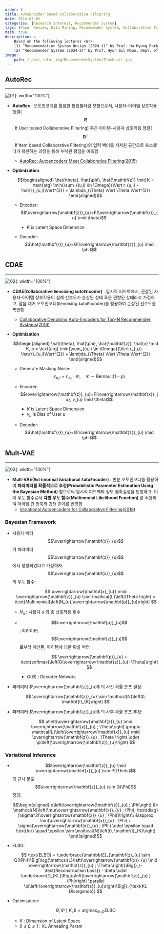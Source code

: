 ```yaml
---
order: 8
title: AutoEncoder based Collaborative Filtering
date: 2024-05-01
categories: [Research Interest, Recommender System]
tags: [Paper Review, Data Mining, Recommender System, Collaborative Filtering, Deep Learning, Autoencoder, Bayesian]
math: true
description: >-
    Based on the following lectures <br>
    (1) “Recommendation System Design (2024-1)” by Prof. Ha Myung Park, Dept. of Artificial Intelligence. College of SW, Kookmin Univ. <br>
    (2) "Recommender System (2024-2)" by Prof. Hyun Sil Moon, Dept. of Data Science, The Grad. School, Kookmin Univ.
image:
    path: /_post_refer_img/RecommenderSystem/Thumbnail.jpg
---
```


## AutoRec
-----

![01](/_post_refer_img/RecommenderSystem/08-01.png){: width="100%"}

- **AutoRec** : 오토인코더를 활용한 협업필터링 모형으로서, 사용자-아이템 상호작용 행렬($$\mathbf{R}$$, If User based Collaborative Filtering) 혹은 아이템-사용자 상호작용 행렬($$\mathbf{R}^{T}$$, If Item based Collaborative Filtering)의 입력 벡터를 저차원 공간으로 축소했다가 복원하는 과정을 통해 누락된 평점을 예측함
    - [AutoRec: Autoencoders Meet Collaborative Filtering(2015)](https://doi.org/10.1145/2740908.2742726)

- **Optimization**

    $$\begin{aligned}
    \hat{\theta}, \hat{\phi}, \hat{\mathbf{z}} \mid K = \text{arg} \min{\sum_{(u,i) \in \Omega}{\Vert r_{u,i} - \hat{r}_{u,i}\Vert^{2}} + \lambda_{\Theta} \Vert \Theta \Vert^{2}}
    \end{aligned}$$

    - Encoder: $$\overrightarrow{\mathbf{z}}_{u}=F(\overrightarrow{\mathbf{r}}_{u} \mid \theta)$$
        - $K$ is Latent Space Dimension

    - Decoder: $$\hat{\mathbf{r}}_{u}=G(\overrightarrow{\mathbf{z}}_{u} \mid \phi)$$

## CDAE
-----

![02](/_post_refer_img/RecommenderSystem/08-02.png){: width="100%"}

- **CDAE(`C`ollaborative `D`enoising `A`uto`E`ncoder)** : 암시적 피드백에서, 관찰된 사용자-아이템 상호작용이 실제 선호도가 손상된 상태 혹은 편향된 상태라고 가정하고, 잡음 제거 오토인코더(`D`enoising `A`uto`E`ncoder)를 활용하여 손상된 선호도를 복원함
    - [Collaborative Denoising Auto-Encoders for Top-N Recommender Systems(2016)](https://doi.org/10.1145/2835776.2835837)

- **Optimization**

    $$\begin{aligned}
    \hat{\theta}, \hat{\phi}, \hat{\mathbf{z}}, \hat{v} \mid K, p = \text{arg} \min{\sum_{(u,i) \in \Omega}{\Vert r_{u,i} - \hat{r}_{u,i}\Vert^{2}} + \lambda_{\Theta} \Vert \Theta \Vert^{2}}
    \end{aligned}$$

    - Generate Masking Noise: $$x_{u,i} = r_{u,i} \cdot m, \quad m \sim \text{Bernouli}(1-p)$$

    - Encoder: $$\overrightarrow{\mathbf{z}}_{u}=F(\overrightarrow{\mathbf{x}}_{u}, v_{u} \mid \theta)$$
        - $K$ is Latent Space Dimension
        - $v_{u}$ is Bias of User $u$

    - Decoder: $$\hat{\mathbf{r}}_{u}=G(\overrightarrow{\mathbf{z}}_{u} \mid \phi)$$

## Mult-VAE
-----

![03](/_post_refer_img/RecommenderSystem/08-03.png){: width="100%"}

- **Mult-VAE(`Mult`inomial `V`ariational `A`uto`E`ncoder)** : 변분 오토인코더를 활용하여 **파라미터를 확률적으로 추정(Probabilistic Parameter Estimation Using the Bayesian Method)** 함으로써 암시적 피드백의 정보 불확실성을 반영하고, 이때 우도 함수로서 **다항 우도 함수(Multinomial Likelihood Function)** 를 적용하여 아이템 간 암묵적 경쟁 관계를 반영함
    - [Variational Autoencoders for Collaborative Filtering(2018)](https://doi.org/10.1145/3178876.3186150)

### Bayesian Framework

- 사용자 벡터 $$\overrightarrow{\mathbf{x}}_{u}$$ 가 파라미터 $$\overrightarrow{\mathbf{z}}_{u}$$ 에서 생성되었다고 가정하자. $$\overrightarrow{\mathbf{x}}_{u}$$ 의 우도 함수:

    $$
    \overrightarrow{\mathbf{x}_{u}} \mid \overrightarrow{\mathbf{z}}_{u} \sim \mathcal{L}\left(\Theta \right) = \text{Multinomial}\left(N_{u},\overrightarrow{\mathbf{p}}_{u}\right)
    $$

    - $N_{u}$ : 사용자 $u$ 의 총 상호작용 횟수
    - $$\overrightarrow{\mathbf{p}}_{u}$$ : 파라미터 $$\overrightarrow{\mathbf{z}}_{u}$$ 로부터 계산된, 아이템에 대한 확률 벡터

        $$
        \overrightarrow{\mathbf{p}}_{u} = \text{softmax}\left[G(\overrightarrow{\mathbf{z}}_{u}; \Theta)\right]
        $$

        - $G(\Theta)$ : Decoder Network

- 파라미터 $\overrightarrow{\mathbf{z}}_{u}$ 의 사전 확률 분포 결정:

    $$
    \overrightarrow{\mathbf{z}}_{u} \sim \mathcal{N}\left(0, \mathbf{I}_{K}\right)
    $$

- 파라미터 $\overrightarrow{\mathbf{z}}_{u}$ 의 사후 확률 분포 추정:

    $$
    p\left(\overrightarrow{\mathbf{z}}_{u} \mid \overrightarrow{\mathbf{x}}_{u} ; \Theta\right) \propto \mathcal{L}\left(\overrightarrow{\mathbf{x}}_{u} \mid \overrightarrow{\mathbf{z}}_{u} ; \Theta \right) \cdot \pi\left(\overrightarrow{\mathbf{z}}_{u}\right)
    $$

### Variational Inference

- $$\overrightarrow{\mathbf{z}}_{u} \mid \overrightarrow{\mathbf{x}}_{u} \sim P(\Theta)$$ 의 근사 분포 $$\overrightarrow{\mathbf{z}}_{u} \sim Q(\Phi)$$ 정의:

    $$\begin{aligned}
    q\left(\overrightarrow{\mathbf{z}}_{u} ; \Phi\right)
    &= \mathcal{N}\left(\mu(\overrightarrow{\mathbf{x}}_{u} ; \Phi), \text{diag}[\sigma^2(\overrightarrow{\mathbf{x}}_{u} ; \Phi)]\right)\\
    &\approx \mu(\overrightarrow{\mathbf{x}}_{u} ; \Phi) + \sigma(\overrightarrow{\mathbf{x}}_{u} ; \Phi) \odot \epsilon \quad \text{for} \quad \epsilon \sim \mathcal{N}\left(0, \mathbf{I}_{K}\right)
    \end{aligned}$$

- ELBO:

    $$
    \text{ELBO}
    = \underbrace{\mathbb{E}_{\mathbf{z}_{u} \sim Q(\Phi)}\Big[\log{\mathcal{L}\left(\overrightarrow{\mathbf{x}}_{u} \mid \overrightarrow{\mathbf{z}}_{u} ; \Theta \right)}\Big]}_{-\text{Reconstruction Loss}} - \beta \cdot \underbrace{D_{KL}\Big[q\left(\overrightarrow{\mathbf{z}}_{u} ; \Phi\right) \parallel \pi\left(\overrightarrow{\mathbf{z}}_{u}\right)\Big]}_{\text{KL Divergence}}
    $$

- Optimization:

    $$
    \hat{\Theta},\hat{\Phi} \mid K, \beta
    = \text{arg}\max_{\Theta,\Phi}{\text{ELBO}}
    $$

    - $K$ : Dimension of Latent Space
    - $0 \le \beta \le 1$ : KL Annealing Param